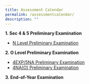 ```yaml
---
title: Assessment Calendar
permalink: /assessmentcalendar/
description: ""
---
```

**1\. Sec 4 & 5 Preliminary Examination**
* [N Level Preliminary Examination](https://drive.google.com/file/d/1rTAAGy8qRw0NKfn8SF-hzogacqsFNaNy/view?usp=sharing)

**2\. O Level Preliminary Examination**
* [4EXP/5NA Preliminary Examination](https://drive.google.com/file/d/1O3qOaBrsKPrGFaq6xcz__5FMhsKi3Qjc/view?usp=sharing)
* [4NA(O) Preliminary Examination](https://drive.google.com/file/d/1THr4QboFUgnOQrGoa5AZR2NQp9F7rbq7/view?usp=sharing)

**3\. End-of-Year Examination**